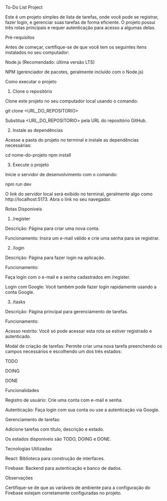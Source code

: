 To-Do List Project

Este é um projeto simples de lista de tarefas, onde você pode se registrar, fazer login, e gerenciar suas tarefas de forma eficiente. O projeto possui três rotas principais e requer autenticação para acesso a algumas delas.

Pré-requisitos

Antes de começar, certifique-se de que você tem os seguintes itens instalados no seu computador:

Node.js (Recomendado: última versão LTS)

NPM (gerenciador de pacotes, geralmente incluído com o Node.js)

Como executar o projeto

1. Clone o repositório

Clone este projeto no seu computador local usando o comando:

git clone <URL_DO_REPOSITORIO>

Substitua <URL_DO_REPOSITORIO> pela URL do repositório GitHub.

2. Instale as dependências

Acesse a pasta do projeto no terminal e instale as dependências necessárias:

cd nome-do-projeto
npm install

3. Execute o projeto

Inicie o servidor de desenvolvimento com o comando:

npm run dev

O link do servidor local será exibido no terminal, geralmente algo como http://localhost:5173. Abra o link no seu navegador.

Rotas Disponíveis

1. /register

Descrição: Página para criar uma nova conta.

Funcionamento: Insira um e-mail válido e crie uma senha para se registrar.

2. /login

Descrição: Página para fazer login na aplicação.

Funcionamento:

Faça login com o e-mail e a senha cadastrados em /register.

Login com Google: Você também pode fazer login rapidamente usando a conta Google.

3. /tasks

Descrição: Página principal para gerenciamento de tarefas.

Funcionamento:

Acesso restrito: Você só pode acessar esta rota se estiver registrado e autenticado.

Modal de criação de tarefas: Permite criar uma nova tarefa preenchendo os campos necessários e escolhendo um dos três estados:

TODO

DOING

DONE

Funcionalidades

Registro de usuário: Crie uma conta com e-mail e senha.

Autenticação: Faça login com sua conta ou use a autenticação via Google.

Gerenciamento de tarefas:

Adicione tarefas com título, descrição e estado.

Os estados disponíveis são TODO, DOING e DONE.

Tecnologias Utilizadas

React: Biblioteca para construção de interfaces.

Firebase: Backend para autenticação e banco de dados.


Observações

Certifique-se de que as variáveis de ambiente para a configuração do Firebase estejam corretamente configuradas no projeto.
